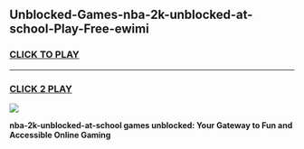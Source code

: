 
## Unblocked-Games-nba-2k-unblocked-at-school-Play-Free-ewimi
<h3>
<a href="https://premium76.site?title=nba-2k-unblocked-at-school&ref=18A1">CLICK TO PLAY</a></h3>
<hr>

<h3>
<a href="https://premium76.site?title=nba-2k-unblocked-at-school&ref=18A1">CLICK 2 PLAY</a>
  
</h3>

<a href="https://premium76.site?title=nba-2k-unblocked-at-school&ref=18A1"><img src="https://clearcache.store/games.png"></a>


**nba-2k-unblocked-at-school games unblocked: Your Gateway to Fun and Accessible Online Gaming**
